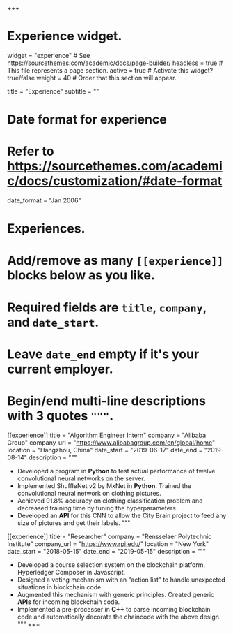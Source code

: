 +++
# Experience widget.
widget = "experience"  # See https://sourcethemes.com/academic/docs/page-builder/
headless = true  # This file represents a page section.
active = true  # Activate this widget? true/false
weight = 40  # Order that this section will appear.

title = "Experience"
subtitle = ""

# Date format for experience
#   Refer to https://sourcethemes.com/academic/docs/customization/#date-format
date_format = "Jan 2006"

# Experiences.
#   Add/remove as many `[[experience]]` blocks below as you like.
#   Required fields are `title`, `company`, and `date_start`.
#   Leave `date_end` empty if it's your current employer.
#   Begin/end multi-line descriptions with 3 quotes `"""`.
[[experience]]
  title = "Algorithm Engineer Intern"
  company = "Alibaba Group"
  company_url = "https://www.alibabagroup.com/en/global/home"
  location = "Hangzhou, China"
  date_start = "2019-06-17"
  date_end = "2019-08-14"
  description = """
  
  * Developed a program in **Python** to test actual performance of  twelve convolutional neural networks on the server.
  * Implemented ShuffleNet v2 by MxNet in **Python**. Trained the convolutional neural network on clothing pictures.
  * Achieved 91.8% accuracy on clothing classification problem and decreased training time by tuning the hyperparameters.
  * Developed an **API** for this CNN to allow the City Brain project to feed any size of pictures and get their labels.
  """

[[experience]]
  title = "Researcher"
  company = "Rensselaer Polytechnic Institute"
  company_url = "https://www.rpi.edu/"
  location = "New York"
  date_start = "2018-05-15"
  date_end = "2019-05-15"
  description = """
  
  * Developed a course selection system on the blockchain platform, Hyperledger Composer in Javascript.
  *	Designed a voting mechanism with an “action list” to handle unexpected situations in blockchain code.
  *	Augmented this mechanism with generic principles. Created generic **APIs** for incoming blockchain code.
  *	Implemented a pre-processer in **C++** to parse incoming blockchain code and automatically decorate the chaincode with the above design.
  """
+++
